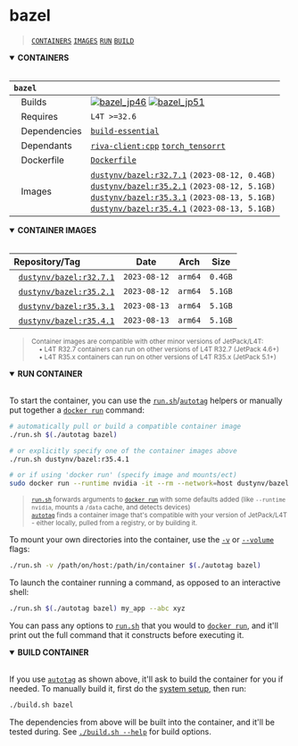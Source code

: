 # bazel

> [`CONTAINERS`](#user-content-containers) [`IMAGES`](#user-content-images) [`RUN`](#user-content-run) [`BUILD`](#user-content-build)

<details open>
<summary><b><a id="containers">CONTAINERS</a></b></summary>
<br>

| **`bazel`** | |
| :-- | :-- |
| &nbsp;&nbsp;&nbsp;Builds | [![`bazel_jp46`](https://img.shields.io/github/actions/workflow/status/dusty-nv/jetson-containers/bazel_jp46.yml?label=bazel:jp46)](https://github.com/dusty-nv/jetson-containers/actions/workflows/bazel_jp46.yml) [![`bazel_jp51`](https://img.shields.io/github/actions/workflow/status/dusty-nv/jetson-containers/bazel_jp51.yml?label=bazel:jp51)](https://github.com/dusty-nv/jetson-containers/actions/workflows/bazel_jp51.yml) |
| &nbsp;&nbsp;&nbsp;Requires | `L4T >=32.6` |
| &nbsp;&nbsp;&nbsp;Dependencies | [`build-essential`](/packages/build-essential) |
| &nbsp;&nbsp;&nbsp;Dependants | [`riva-client:cpp`](/packages/riva-client) [`torch_tensorrt`](/packages/pytorch/torch_tensorrt) |
| &nbsp;&nbsp;&nbsp;Dockerfile | [`Dockerfile`](Dockerfile) |
| &nbsp;&nbsp;&nbsp;Images | [`dustynv/bazel:r32.7.1`](https://hub.docker.com/r/dustynv/bazel/tags) `(2023-08-12, 0.4GB)`<br>[`dustynv/bazel:r35.2.1`](https://hub.docker.com/r/dustynv/bazel/tags) `(2023-08-12, 5.1GB)`<br>[`dustynv/bazel:r35.3.1`](https://hub.docker.com/r/dustynv/bazel/tags) `(2023-08-13, 5.1GB)`<br>[`dustynv/bazel:r35.4.1`](https://hub.docker.com/r/dustynv/bazel/tags) `(2023-08-13, 5.1GB)` |

</details>

<details open>
<summary><b><a id="images">CONTAINER IMAGES</a></b></summary>
<br>

| Repository/Tag | Date | Arch | Size |
| :-- | :--: | :--: | :--: |
| &nbsp;&nbsp;[`dustynv/bazel:r32.7.1`](https://hub.docker.com/r/dustynv/bazel/tags) | `2023-08-12` | `arm64` | `0.4GB` |
| &nbsp;&nbsp;[`dustynv/bazel:r35.2.1`](https://hub.docker.com/r/dustynv/bazel/tags) | `2023-08-12` | `arm64` | `5.1GB` |
| &nbsp;&nbsp;[`dustynv/bazel:r35.3.1`](https://hub.docker.com/r/dustynv/bazel/tags) | `2023-08-13` | `arm64` | `5.1GB` |
| &nbsp;&nbsp;[`dustynv/bazel:r35.4.1`](https://hub.docker.com/r/dustynv/bazel/tags) | `2023-08-13` | `arm64` | `5.1GB` |

> <sub>Container images are compatible with other minor versions of JetPack/L4T:</sub><br>
> <sub>&nbsp;&nbsp;&nbsp;&nbsp;• L4T R32.7 containers can run on other versions of L4T R32.7 (JetPack 4.6+)</sub><br>
> <sub>&nbsp;&nbsp;&nbsp;&nbsp;• L4T R35.x containers can run on other versions of L4T R35.x (JetPack 5.1+)</sub><br>
</details>

<details open>
<summary><b><a id="run">RUN CONTAINER</a></b></summary>
<br>

To start the container, you can use the [`run.sh`](/docs/run.md)/[`autotag`](/docs/run.md#autotag) helpers or manually put together a [`docker run`](https://docs.docker.com/engine/reference/commandline/run/) command:
```bash
# automatically pull or build a compatible container image
./run.sh $(./autotag bazel)

# or explicitly specify one of the container images above
./run.sh dustynv/bazel:r35.4.1

# or if using 'docker run' (specify image and mounts/ect)
sudo docker run --runtime nvidia -it --rm --network=host dustynv/bazel:r35.4.1
```
> <sup>[`run.sh`](/docs/run.md) forwards arguments to [`docker run`](https://docs.docker.com/engine/reference/commandline/run/) with some defaults added (like `--runtime nvidia`, mounts a `/data` cache, and detects devices)</sup><br>
> <sup>[`autotag`](/docs/run.md#autotag) finds a container image that's compatible with your version of JetPack/L4T - either locally, pulled from a registry, or by building it.</sup>

To mount your own directories into the container, use the [`-v`](https://docs.docker.com/engine/reference/commandline/run/#volume) or [`--volume`](https://docs.docker.com/engine/reference/commandline/run/#volume) flags:
```bash
./run.sh -v /path/on/host:/path/in/container $(./autotag bazel)
```
To launch the container running a command, as opposed to an interactive shell:
```bash
./run.sh $(./autotag bazel) my_app --abc xyz
```
You can pass any options to [`run.sh`](/docs/run.md) that you would to [`docker run`](https://docs.docker.com/engine/reference/commandline/run/), and it'll print out the full command that it constructs before executing it.
</details>
<details open>
<summary><b><a id="build">BUILD CONTAINER</b></summary>
<br>

If you use [`autotag`](/docs/run.md#autotag) as shown above, it'll ask to build the container for you if needed.  To manually build it, first do the [system setup](/docs/setup.md), then run:
```bash
./build.sh bazel
```
The dependencies from above will be built into the container, and it'll be tested during.  See [`./build.sh --help`](/jetson_containers/build.py) for build options.
</details>
